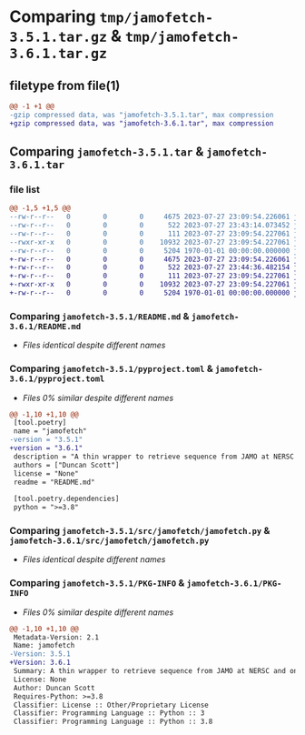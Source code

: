 # Comparing `tmp/jamofetch-3.5.1.tar.gz` & `tmp/jamofetch-3.6.1.tar.gz`

## filetype from file(1)

```diff
@@ -1 +1 @@
-gzip compressed data, was "jamofetch-3.5.1.tar", max compression
+gzip compressed data, was "jamofetch-3.6.1.tar", max compression
```

## Comparing `jamofetch-3.5.1.tar` & `jamofetch-3.6.1.tar`

### file list

```diff
@@ -1,5 +1,5 @@
--rw-r--r--   0        0        0     4675 2023-07-27 23:09:54.226061 jamofetch-3.5.1/README.md
--rw-r--r--   0        0        0      522 2023-07-27 23:43:14.073452 jamofetch-3.5.1/pyproject.toml
--rw-r--r--   0        0        0      111 2023-07-27 23:09:54.227061 jamofetch-3.5.1/src/jamofetch/__init__.py
--rwxr-xr-x   0        0        0    10932 2023-07-27 23:09:54.227061 jamofetch-3.5.1/src/jamofetch/jamofetch.py
--rw-r--r--   0        0        0     5204 1970-01-01 00:00:00.000000 jamofetch-3.5.1/PKG-INFO
+-rw-r--r--   0        0        0     4675 2023-07-27 23:09:54.226061 jamofetch-3.6.1/README.md
+-rw-r--r--   0        0        0      522 2023-07-27 23:44:36.482154 jamofetch-3.6.1/pyproject.toml
+-rw-r--r--   0        0        0      111 2023-07-27 23:09:54.227061 jamofetch-3.6.1/src/jamofetch/__init__.py
+-rwxr-xr-x   0        0        0    10932 2023-07-27 23:09:54.227061 jamofetch-3.6.1/src/jamofetch/jamofetch.py
+-rw-r--r--   0        0        0     5204 1970-01-01 00:00:00.000000 jamofetch-3.6.1/PKG-INFO
```

### Comparing `jamofetch-3.5.1/README.md` & `jamofetch-3.6.1/README.md`

 * *Files identical despite different names*

### Comparing `jamofetch-3.5.1/pyproject.toml` & `jamofetch-3.6.1/pyproject.toml`

 * *Files 0% similar despite different names*

```diff
@@ -1,10 +1,10 @@
 [tool.poetry]
 name = "jamofetch"
-version = "3.5.1"
+version = "3.6.1"
 description = "A thin wrapper to retrieve sequence from JAMO at NERSC and on Dori."
 authors = ["Duncan Scott"]
 license = "None"
 readme = "README.md"
 
 [tool.poetry.dependencies]
 python = ">=3.8"
```

### Comparing `jamofetch-3.5.1/src/jamofetch/jamofetch.py` & `jamofetch-3.6.1/src/jamofetch/jamofetch.py`

 * *Files identical despite different names*

### Comparing `jamofetch-3.5.1/PKG-INFO` & `jamofetch-3.6.1/PKG-INFO`

 * *Files 0% similar despite different names*

```diff
@@ -1,10 +1,10 @@
 Metadata-Version: 2.1
 Name: jamofetch
-Version: 3.5.1
+Version: 3.6.1
 Summary: A thin wrapper to retrieve sequence from JAMO at NERSC and on Dori.
 License: None
 Author: Duncan Scott
 Requires-Python: >=3.8
 Classifier: License :: Other/Proprietary License
 Classifier: Programming Language :: Python :: 3
 Classifier: Programming Language :: Python :: 3.8
```


